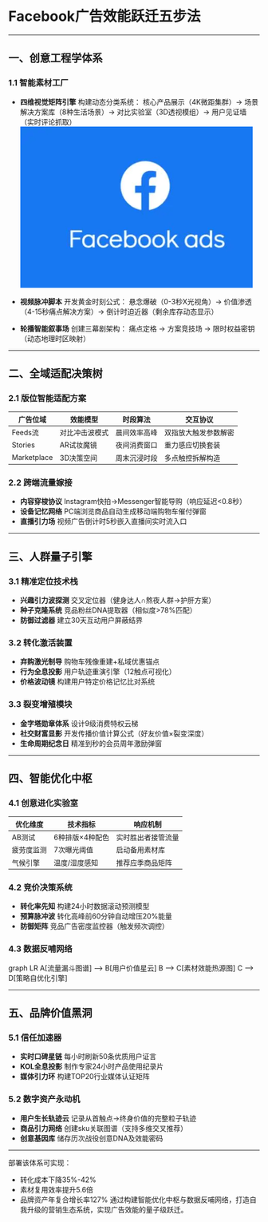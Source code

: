 
# Facebook广告效能跃迁五步法

---

## 一、创意工程学体系
### 1.1 智能素材工厂
- **四维视觉矩阵引擎**
  构建动态分类系统：
  核心产品展示（4K微距集群）→ 场景解决方案库（8种生活场景）→ 对比实验室（3D透视模组）→ 用户见证墙（实时评论抓取）
![替代文字](微信图片_20250402110508.png)
- **视频脉冲脚本**
  开发黄金时刻公式：
  悬念爆破（0-3秒X光视角）→ 价值渗透（4-15秒痛点解决方案）→ 倒计时迫近器（剩余库存动态显示）

- **轮播智能叙事场**
  创建三幕剧架构：
  痛点定格 → 方案竞技场 → 限时权益密钥（动态地理时区映射）

---

## 二、全域适配决策树
### 2.1 版位智能适配方案
| 广告位域 | 效能模型 | 时段算法 | 交互协议 |
|---------|---------|---------|---------|
|Feeds流|对比冲击波模式|晨间效率高峰|双指放大触发参数解密|
|Stories|AR试妆魔镜|夜间消费窗口|重力感应切换套装|
|Marketplace|3D决策空间|周末沉浸时段|多点触控拆解构造|

### 2.2 跨端流量嫁接
- **内容穿梭协议**
  Instagram快拍→Messenger智能导购（响应延迟<0.8秒）
- **设备记忆网络**
  PC端浏览商品自动生成移动端购物车催付弹窗
- **直播引力场**
  视频广告倒计时5秒嵌入直播间实时流入口

---

## 三、人群量子引擎
### 3.1 精准定位技术栈
- **兴趣引力波探测**
  交叉定位器（健身达人∩熬夜人群→护肝方案）
- **种子克隆系统**
  竞品粉丝DNA提取器（相似度>78%匹配）
- **防御过滤器**
  建立30天互动用户屏蔽结界

### 3.2 转化激活装置
- **弃购激光制导**
  购物车残像重建+私域优惠锚点
- **行为全息投影**
  用户轨迹重演引擎（12触点可视化）
- **价格波动镜**
  构建用户特定价格记忆比对系统

### 3.3 裂变增殖模块
- **金字塔勋章体系**
  设计9级消费特权云梯
- **社交财富显影**
  开发传播价值计算公式（好友价值×裂变深度）
- **生命周期纪念日**
  精准到秒的会员周年激励弹窗

---

## 四、智能优化中枢
### 4.1 创意进化实验室
| 优化维度 | 技术指标 | 响应机制 |
|---------|---------|---------|
|AB测试|6种排版×4种配色|实时胜出者接管流量|
|疲劳度监测|7次曝光阈值|启动备用素材库|
|气候引擎|温度/湿度感知|推荐应季商品矩阵|

### 4.2 竞价决策系统
- **转化率先知**
  构建24小时数据滚动预测模型
- **预算脉冲波**
  转化高峰前60分钟自动增压20%能量
- **防御矩阵**
  竞品广告密度监控器（触发频次调控）

### 4.3 数据反哺网络

graph LR
A[流量漏斗图谱] --> B[用户价值星云]
B --> C[素材效能热源图]
C --> D[策略自优化引擎]


---

## 五、品牌价值黑洞
### 5.1 信任加速器
- **实时口碑星链**
  每小时刷新50条优质用户证言
- **KOL全息投影**
  制作专家24小时产品使用纪录片
- **媒体引力环**
  构建TOP20行业媒体认证矩阵

### 5.2 数字资产永动机
- **用户生长轨迹云**
  记录从首触点→终身价值的完整粒子轨迹
- **商品引力网络**
  创建sku关联图谱（支持多维交叉推荐）
- **创意基因库**
  储存历次战役创意DNA及效能密码

---
部署该体系可实现：
- 转化成本下降35%-42%
- 素材复用效率提升5.6倍
- 品牌资产年复合增长率127%
通过构建智能优化中枢与数据反哺网络，打造自我升级的营销生态系统，实现广告效能的量子级跃迁。
